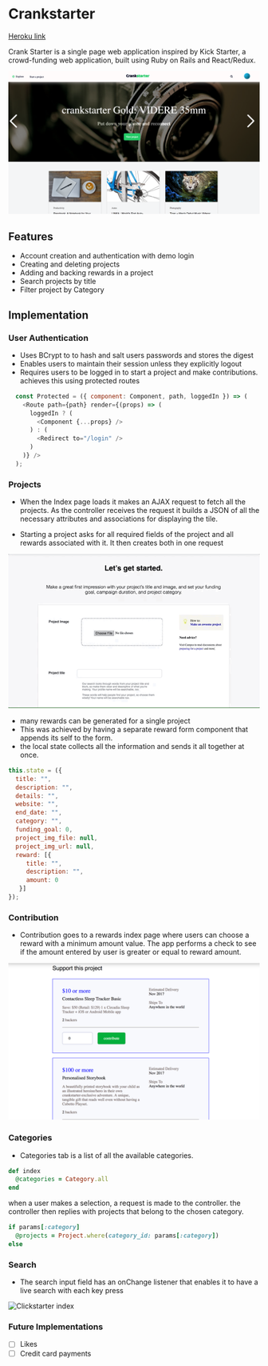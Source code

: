 # Crankstarter

[Heroku link][heroku]


Crank Starter is a single page web application inspired by Kick Starter, a crowd-funding web application, built using Ruby on Rails and React/Redux.

![Clickstarter index][index]

## Features
- Account creation and authentication with demo login
- Creating and deleting projects
- Adding and backing rewards in a project
- Search projects by title
- Filter project by Category

## Implementation

### User Authentication
- Uses BCrypt to to hash and salt users passwords and stores the digest
- Enables users to maintain their session unless they explicitly logout
- Requires users to be logged in to start a project and make contributions. achieves this using protected routes

```javascript
  const Protected = ({ component: Component, path, loggedIn }) => (
    <Route path={path} render={(props) => (
      loggedIn ? (
        <Component {...props} />
      ) : (
        <Redirect to="/login" />
      )
    )} />
  );

```


### Projects
- When the Index page loads it makes an AJAX request to fetch all the projects. As the controller receives the request it builds a JSON of all the necessary attributes and associations for displaying the tile.

- Starting a project asks for all required fields of the project and all rewards associated with it. It then creates both in one request

![Start a Project][start-project]

- many rewards can be generated for a single project
- This was achieved by having a separate reward form component that appends its self to the form.
- the local state collects all the information and sends it all together at once.

```javascript
this.state = ({
  title: "",
  description: "",
  details: "",
  website: "",
  end_date: "",
  category: "",
  funding_goal: 0,
  project_img_file: null,
  project_img_url: null,
  reward: [{
     title: "",
     description: "",
     amount: 0
   }]
});
```

### Contribution
- Contribution goes to a rewards index page where users can choose a reward with a minimum amount value. The app performs a check to see if the amount entered by user is greater or equal to reward amount.

![Contribution][contribution]
### Categories
-  Categories tab is a list of all the available categories.

```Ruby
def index
  @categories = Category.all
end
```
when a user makes a selection, a request is made to the controller. the controller then replies with projects that belong to the chosen category.

```Ruby
if params[:category]
  @projects = Project.where(category_id: params[:category])
else
```

### Search
- The search input field has an onChange listener that enables it to have a live search with each key press

![Clickstarter index][giphy]

### Future Implementations
- [ ] Likes
- [ ] Credit card payments

[heroku]: https://crankstarter.herokuapp.com
[index]: ./app/assets/images/landing_page.png
[giphy]: ./app/assets/images/search_gif.gif
[start-project]: ./app/assets/images/start-project.gif
[contribution]: ./app/assets/images/contribution.png
